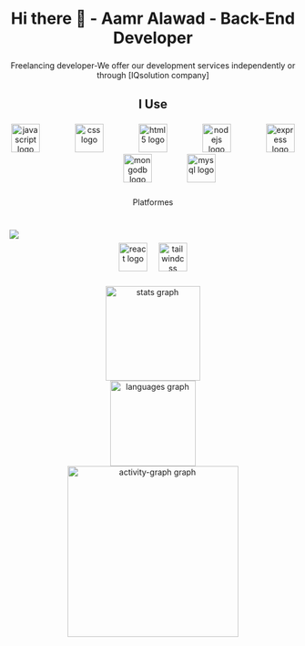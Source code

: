 <h1 align="center">Hi there 👋 - Aamr Alawad - Back-End Developer</h1>

###

<p align="center">Freelancing developer-We offer our development services independently or through [IQsolution company]</p>

###

<h2 align="center">I Use</h2>

###

<div align="center">
  <img src="https://cdn.jsdelivr.net/gh/devicons/devicon/icons/javascript/javascript-plain.svg"  height="50"  alt="javascript logo"  />
  <img width="54" />
  <img src="https://cdn.jsdelivr.net/gh/devicons/devicon/icons/css3/css3-original.svg" height="50" alt="css logo"  />
  <img width="54" />
  <img src="https://cdn.jsdelivr.net/gh/devicons/devicon/icons/html5/html5-original.svg" height="50" alt="html5 logo"  />
  <img width="54" />
  <img src="https://cdn.jsdelivr.net/gh/devicons/devicon/icons/nodejs/nodejs-plain-wordmark.svg" height="50" alt="nodejs logo"  />
  <img width="54" />
  <img src="https://cdn.jsdelivr.net/gh/devicons/devicon/icons/express/express-original.svg" height="50" alt="express logo"  />
  <img width="54" />
  <img src="https://cdn.jsdelivr.net/gh/devicons/devicon/icons/mongodb/mongodb-plain-wordmark.svg" height="50" alt="mongodb logo"  />
  <img width="54" />
  <img src="https://cdn.jsdelivr.net/gh/devicons/devicon/icons/mysql/mysql-original-wordmark.svg" height="50" alt="mysql logo"  />
</div>

###

<p align="center">Platformes</p>

###

<br clear="both">

<img align="left" src="https://visitor-badge.laobi.icu/badge?page_id=Aamr-IQsolution.Aamr-IQsolution&"  />

###

<div align="center">
  <img src="https://cdn.jsdelivr.net/gh/devicons/devicon/icons/react/react-original-wordmark.svg" height="50" alt="react logo"  />
  <img width="12" />
  <img src="https://cdn.jsdelivr.net/gh/devicons/devicon/icons/tailwindcss/tailwindcss-original-wordmark.svg" height="50" alt="tailwindcss logo"  />
</div>

###

<div align="center">
  <img src="https://github-readme-stats.vercel.app/api?username=Aamr-IQsolution&hide_title=false&hide_rank=false&show_icons=true&include_all_commits=true&count_private=true&disable_animations=false&theme=city_lights&locale=en&hide_border=false&order=1" height="166" alt="stats graph" /> <br>
  <img src="https://github-readme-stats.vercel.app/api/top-langs?username=Aamr-IQsolution&locale=en&hide_title=false&layout=compact&card_width=320&langs_count=5&theme=dracula&hide_border=false&order=2" height="150" alt="languages graph" /> <br>
  <img src="https://github-readme-activity-graph.vercel.app/graph?username=Aamr-IQsolution&radius=16&theme=redical&area=true&order=5&title_color=ECFF00&point=C6DCDF" height="300" alt="activity-graph graph"  />
</div>

###


